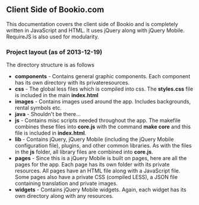 <h2>Client Side of Bookio.com</h2>

This documentation covers the client side of Bookio and is completely written in JavaScript and HTML. It uses jQuery along with jQuery Mobile. RequireJS is also used for modularity.

<h3>Project layout (as of 2013-12-19)</h3>
The directory structure is as follows
<ul>
  <li>
    <b>components</b> - Contains general graphic components. Each component has 
	its own directory with its privateresources.
  </li>
    
  <li>
    <b>css</b> - The global less files which is compiled into css. 
    The <b>styles.css</b> file is included in the main <b>index.html</b>
  </li>

  <li>
    <b>images</b> - Contains images used around the app. Includes backgrounds, rental symbols etc.
  </li>

  <li>
    <b>java</b> - Shouldn't be there... 
  </li>

  <li>
    <b>js</b> - Contains misc scripts needed throughout the app. The makefile combines these files
    into <b>core.js</b> with the command <b>make core</b> and this file is included in <b>index.html</b>. 
  </li>

  <li>
    <b>lib</b> - Contains jQuery, jQuery Mobile (including the jQuery Mobile configuration file), 
	plugins, and other common libraries. As with the files in the <b>js</b> folder, all library files
	are combined into <b>core.js</b>.
  </li>

  <li>
    <b>pages</b> - Since this is a jQuery Mobile is built on pages, here are all the pages for the app.
    Each page has its own folder with its private resources. All pages have an HTML file along with a JavaScript file.
    Some pages also have a private CSS (compiled LESS), a JSON file containing translation and private images.
  </li>

  <li>
    <b>widgets</b> - Contains jQuery Mobile widgets. Again, each widget has its own directory along with any resources.
  </li>


</ul>




